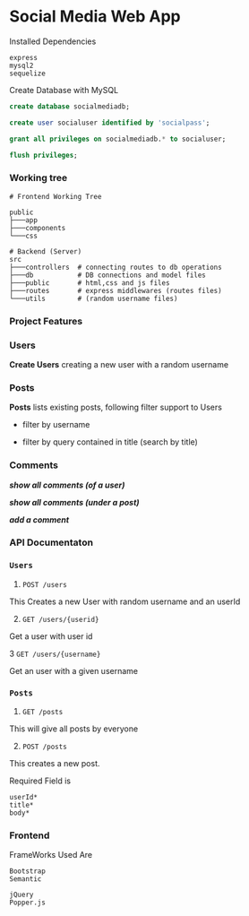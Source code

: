 # Social Media Web App

Installed Dependencies
```shell
express
mysql2
sequelize
```

Create Database with MySQL

```sql
create database socialmediadb;

create user socialuser identified by 'socialpass';

grant all privileges on socialmediadb.* to socialuser;

flush privileges;
```

### Working tree

```shell
# Frontend Working Tree

public
├───app
├───components
└───css

# Backend (Server)
src
├───controllers  # connecting routes to db operations
├───db           # DB connections and model files
├───public       # html,css and js files
├───routes       # express middlewares (routes files)
└───utils        # (random username files)
```

### Project Features
### Users

**Create Users**
 creating a new user with a random username

### Posts

 **Posts**
 lists existing posts, following filter support to Users

 - filter by username

 - filter by query contained in title (search by title)

 ### Comments

 ***show all comments (of a user)***

 ***show all comments (under a post)***

 ***add a comment***


 ### API Documentaton

### `Users`

1. `POST /users`
 
 This Creates a new User with random username and an userId

 2. `GET /users/{userid}` 

 Get a user with user id

 3 `GET /users/{username}`

 Get an user with a given username


### `Posts`

1. `GET /posts`

This will give all posts by everyone

2. `POST /posts`

This creates a new post.

Required Field is 
```
userId*
title*
body*
```

### Frontend

FrameWorks Used Are

```
Bootstrap
Semantic

jQuery
Popper.js
```

